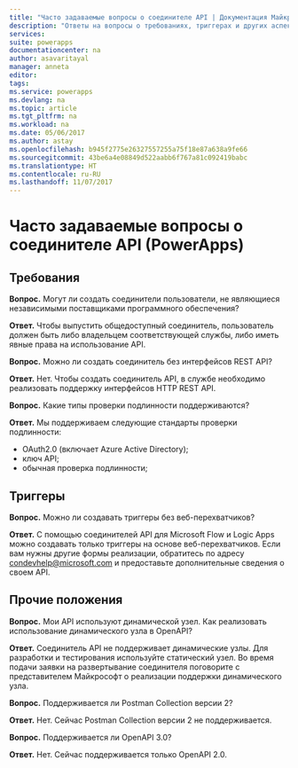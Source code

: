 ```yaml
---
title: "Часто задаваемые вопросы о соединителе API | Документация Майкрософт"
description: "Ответы на вопросы о требованиях, триггерах и других аспектах."
services: 
suite: powerapps
documentationcenter: na
author: asavaritayal
manager: anneta
editor: 
tags: 
ms.service: powerapps
ms.devlang: na
ms.topic: article
ms.tgt_pltfrm: na
ms.workload: na
ms.date: 05/06/2017
ms.author: astay
ms.openlocfilehash: b945f2775e26327557255a75f18e87a638a9fe66
ms.sourcegitcommit: 43be6a4e08849d522aabb6f767a81c092419babc
ms.translationtype: HT
ms.contentlocale: ru-RU
ms.lasthandoff: 11/07/2017
---
```

# <a name="api-connector-faq-powerapps"></a>Часто задаваемые вопросы о соединителе API (PowerApps)
## <a name="requirements"></a>Требования
**Вопрос.** Могут ли создать соединители пользователи, не являющиеся независимыми поставщиками программного обеспечения?

**Ответ.** Чтобы выпустить общедоступный соединитель, пользователь должен быть либо владельцем соответствующей службы, либо иметь явные права на использование API.

**Вопрос.** Можно ли создать соединитель без интерфейсов REST API?

**Ответ.** Нет. Чтобы создать соединитель API, в службе необходимо реализовать поддержку интерфейсов HTTP REST API.

**Вопрос.** Какие типы проверки подлинности поддерживаются?

**Ответ.** Мы поддерживаем следующие стандарты проверки подлинности:

* OAuth2.0 (включает Azure Active Directory);
* ключ API;
* обычная проверка подлинности;

## <a name="triggers"></a>Триггеры
**Вопрос.** Можно ли создавать триггеры без веб-перехватчиков? 

**Ответ.** С помощью соединителей API для Microsoft Flow и Logic Apps можно создавать только триггеры на основе веб-перехватчиков. Если вам нужны другие формы реализации, обратитесь по адресу [condevhelp@microsoft.com](mailto:condevhelp@microsoft.com) и предоставьте дополнительные сведения о своем API.

## <a name="miscellaneous"></a>Прочие положения
**Вопрос.** Мои API используют динамической узел. Как реализовать использование динамического узла в OpenAPI?

**Ответ.** Соединитель API не поддерживает динамические узлы. Для разработки и тестирования используйте статический узел. Во время подачи заявки на развертывание соединителя поговорите с представителем Майкрософт о реализации поддержки динамического узла.

**Вопрос.** Поддерживается ли Postman Collection версии 2?

**Ответ.** Нет. Сейчас Postman Collection версии 2 не поддерживается.

**Вопрос.** Поддерживается ли OpenAPI 3.0?

**Ответ.** Нет. Сейчас поддерживается только OpenAPI 2.0.

